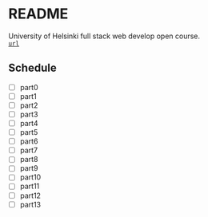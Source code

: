 # README

University of Helsinki full stack web develop open course.  
[`url`](https://fullstackopen.com/zh/)

## Schedule

- [ ] part0
- [ ] part1
- [ ] part2
- [ ] part3
- [ ] part4
- [ ] part5
- [ ] part6
- [ ] part7
- [ ] part8
- [ ] part9
- [ ] part10
- [ ] part11
- [ ] part12
- [ ] part13
